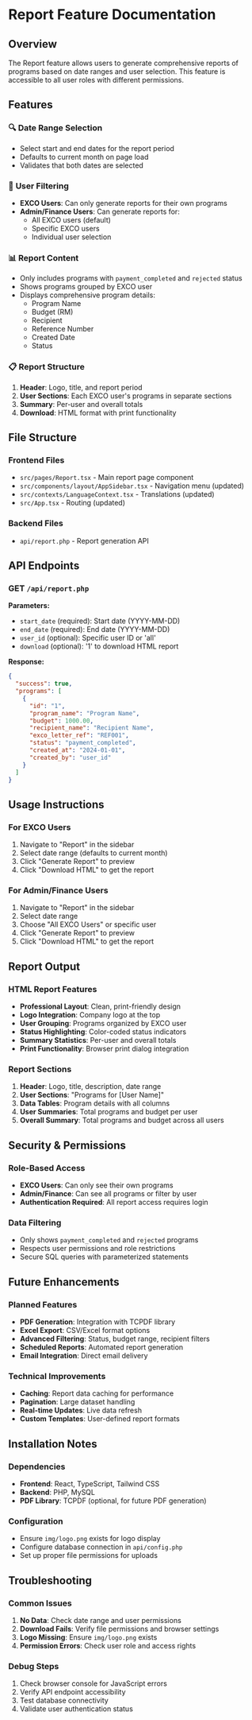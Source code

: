 # Report Feature Documentation

## Overview
The Report feature allows users to generate comprehensive reports of programs based on date ranges and user selection. This feature is accessible to all user roles with different permissions.

## Features

### 🔍 **Date Range Selection**
- Select start and end dates for the report period
- Defaults to current month on page load
- Validates that both dates are selected

### 👥 **User Filtering**
- **EXCO Users**: Can only generate reports for their own programs
- **Admin/Finance Users**: Can generate reports for:
  - All EXCO users (default)
  - Specific EXCO users
  - Individual user selection

### 📊 **Report Content**
- Only includes programs with `payment_completed` and `rejected` status
- Shows programs grouped by EXCO user
- Displays comprehensive program details:
  - Program Name
  - Budget (RM)
  - Recipient
  - Reference Number
  - Created Date
  - Status

### 📋 **Report Structure**
1. **Header**: Logo, title, and report period
2. **User Sections**: Each EXCO user's programs in separate sections
3. **Summary**: Per-user and overall totals
4. **Download**: HTML format with print functionality

## File Structure

### Frontend Files
- `src/pages/Report.tsx` - Main report page component
- `src/components/layout/AppSidebar.tsx` - Navigation menu (updated)
- `src/contexts/LanguageContext.tsx` - Translations (updated)
- `src/App.tsx` - Routing (updated)

### Backend Files
- `api/report.php` - Report generation API

## API Endpoints

### GET `/api/report.php`
**Parameters:**
- `start_date` (required): Start date (YYYY-MM-DD)
- `end_date` (required): End date (YYYY-MM-DD)
- `user_id` (optional): Specific user ID or 'all'
- `download` (optional): '1' to download HTML report

**Response:**
```json
{
  "success": true,
  "programs": [
    {
      "id": "1",
      "program_name": "Program Name",
      "budget": 1000.00,
      "recipient_name": "Recipient Name",
      "exco_letter_ref": "REF001",
      "status": "payment_completed",
      "created_at": "2024-01-01",
      "created_by": "user_id"
    }
  ]
}
```

## Usage Instructions

### For EXCO Users
1. Navigate to "Report" in the sidebar
2. Select date range (defaults to current month)
3. Click "Generate Report" to preview
4. Click "Download HTML" to get the report

### For Admin/Finance Users
1. Navigate to "Report" in the sidebar
2. Select date range
3. Choose "All EXCO Users" or specific user
4. Click "Generate Report" to preview
5. Click "Download HTML" to get the report

## Report Output

### HTML Report Features
- **Professional Layout**: Clean, print-friendly design
- **Logo Integration**: Company logo at the top
- **User Grouping**: Programs organized by EXCO user
- **Status Highlighting**: Color-coded status indicators
- **Summary Statistics**: Per-user and overall totals
- **Print Functionality**: Browser print dialog integration

### Report Sections
1. **Header**: Logo, title, description, date range
2. **User Sections**: "Programs for [User Name]"
3. **Data Tables**: Program details with all columns
4. **User Summaries**: Total programs and budget per user
5. **Overall Summary**: Total programs and budget across all users

## Security & Permissions

### Role-Based Access
- **EXCO Users**: Can only see their own programs
- **Admin/Finance**: Can see all programs or filter by user
- **Authentication Required**: All report access requires login

### Data Filtering
- Only shows `payment_completed` and `rejected` programs
- Respects user permissions and role restrictions
- Secure SQL queries with parameterized statements

## Future Enhancements

### Planned Features
- **PDF Generation**: Integration with TCPDF library
- **Excel Export**: CSV/Excel format options
- **Advanced Filtering**: Status, budget range, recipient filters
- **Scheduled Reports**: Automated report generation
- **Email Integration**: Direct email delivery

### Technical Improvements
- **Caching**: Report data caching for performance
- **Pagination**: Large dataset handling
- **Real-time Updates**: Live data refresh
- **Custom Templates**: User-defined report formats

## Installation Notes

### Dependencies
- **Frontend**: React, TypeScript, Tailwind CSS
- **Backend**: PHP, MySQL
- **PDF Library**: TCPDF (optional, for future PDF generation)

### Configuration
- Ensure `img/logo.png` exists for logo display
- Configure database connection in `api/config.php`
- Set up proper file permissions for uploads

## Troubleshooting

### Common Issues
1. **No Data**: Check date range and user permissions
2. **Download Fails**: Verify file permissions and browser settings
3. **Logo Missing**: Ensure `img/logo.png` exists
4. **Permission Errors**: Check user role and access rights

### Debug Steps
1. Check browser console for JavaScript errors
2. Verify API endpoint accessibility
3. Test database connectivity
4. Validate user authentication status 